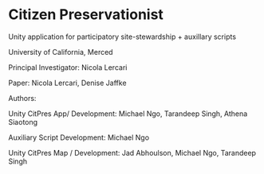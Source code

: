 # Citizen Preservationist
Unity application for participatory site-stewardship + auxillary scripts

University of California, Merced

Principal Investigator: Nicola Lercari

Paper: Nicola Lercari, Denise Jaffke

Authors:

  Unity CitPres App/ Development: Michael Ngo, Tarandeep Singh, Athena Siaotong

  Auxiliary Script Development: Michael Ngo

  Unity CitPres Map / Development: Jad Abhoulson, Michael Ngo, Tarandeep Singh
